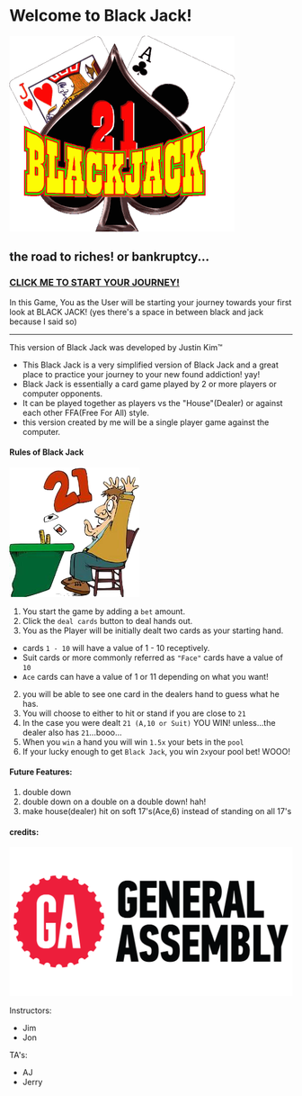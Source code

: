 # Welcome to Black Jack!
![21](images/logo.gif)
## the road to riches! or bankruptcy...

### [CLICK ME TO START YOUR JOURNEY!](https://oppakimchee.github.io/project1/)

 In this Game, You as the User will be starting your journey towards your first look at BLACK JACK! (yes there's a space in between black and jack because I said so)
 
----------
This version of Black Jack was developed by Justin Kim™

- This Black Jack is a very simplified version of Black Jack and a great place to practice your journey to your new found addiction! yay!
- Black Jack is essentially a card game played by 2 or more players or computer opponents.
- It can be played together as players vs the "House"(Dealer) or against each other FFA(Free For All) style.
- this version created by me will be a single player game against the computer.

#### Rules of Black Jack
![blackjack](images/blackjack.png)
1. You start the game by adding a ``bet`` amount.
2. Click the ``deal cards`` button to deal hands out.
1. You as the Player will be initially dealt two cards as your starting hand.
 - cards ``1 - 10`` will have a value of 1 - 10 receptively.
 - Suit cards or more commonly referred as ``"Face"`` cards have a value of ``10``
 - ``Ace`` cards can have a value of 1 or 11 depending on what you want!
2. you will be able to see one card in the dealers hand to guess what he has.
3. You will choose to either to hit or stand if you are close to ``21``
4. In the case you were dealt ``21 (A,10 or Suit)`` YOU WIN! unless...the dealer also has ``21``...booo...
5. When you ``win`` a hand you will win ``1.5x`` your bets in the ``pool``
6. If your lucky enough to get ``Black Jack``, you win ``2x``your pool bet! WOOO!

#### Future Features:
1. double down
2. double down on a double on a double down! hah!
3. make house(dealer) hit on soft 17's(Ace,6) instead of standing on all 17's
 

#### credits:
![GA](images/ga.png)

Instructors:

- Jim
- Jon

TA's:

- AJ
- Jerry

